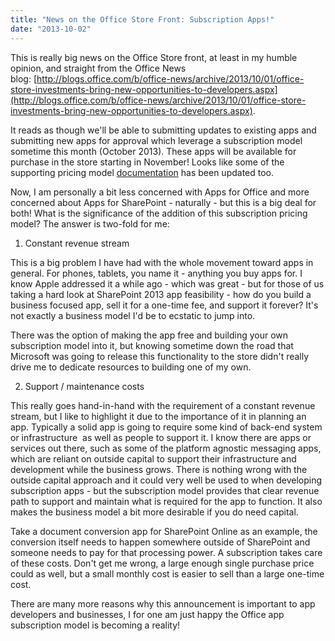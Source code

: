 ```yaml
---
title: "News on the Office Store Front: Subscription Apps!"
date: "2013-10-02"
---
```


This is really big news on the Office Store front, at least in my humble opinion, and straight from the Office News blog: [http://blogs.office.com/b/office-news/archive/2013/10/01/office-store-investments-bring-new-opportunities-to-developers.aspx](http://blogs.office.com/b/office-news/archive/2013/10/01/office-store-investments-bring-new-opportunities-to-developers.aspx).

It reads as though we'll be able to submitting updates to existing apps and submitting new apps for approval which leverage a subscription model sometime this month (October 2013). These apps will be available for purchase in the store starting in November! Looks like some of the supporting pricing model [documentation](http://msdn.microsoft.com/en-us/library/office/apps/dn456317.aspx) has been updated too.

Now, I am personally a bit less concerned with Apps for Office and more concerned about Apps for SharePoint - naturally - but this is a big deal for both! What is the significance of the addition of this subscription pricing model? The answer is two-fold for me:

1) Constant revenue stream

This is a big problem I have had with the whole movement toward apps in general. For phones, tablets, you name it - anything you buy apps for. I know Apple addressed it a while ago - which was great - but for those of us taking a hard look at SharePoint 2013 app feasibility - how do you build a business focused app, sell it for a one-time fee, and support it forever? It's not exactly a business model I'd be to ecstatic to jump into.

There was the option of making the app free and building your own subscription model into it, but knowing sometime down the road that Microsoft was going to release this functionality to the store didn't really drive me to dedicate resources to building one of my own.

2) Support / maintenance costs

This really goes hand-in-hand with the requirement of a constant revenue stream, but I like to highlight it due to the importance of it in planning an app. Typically a solid app is going to require some kind of back-end system or infrastructure  as well as people to support it. I know there are apps or services out there, such as some of the platform agnostic messaging apps, which are reliant on outside capital to support their infrastructure and development while the business grows. There is nothing wrong with the outside capital approach and it could very well be used to when developing subscription apps - but the subscription model provides that clear revenue path to support and maintain what is required for the app to function. It also makes the business model a bit more desirable if you do need capital.

Take a document conversion app for SharePoint Online as an example, the conversion itself needs to happen somewhere outside of SharePoint and someone needs to pay for that processing power. A subscription takes care of these costs. Don't get me wrong, a large enough single purchase price could as well, but a small monthly cost is easier to sell than a large one-time cost.

There are many more reasons why this announcement is important to app developers and businesses, I for one am just happy the Office app subscription model is becoming a reality!
